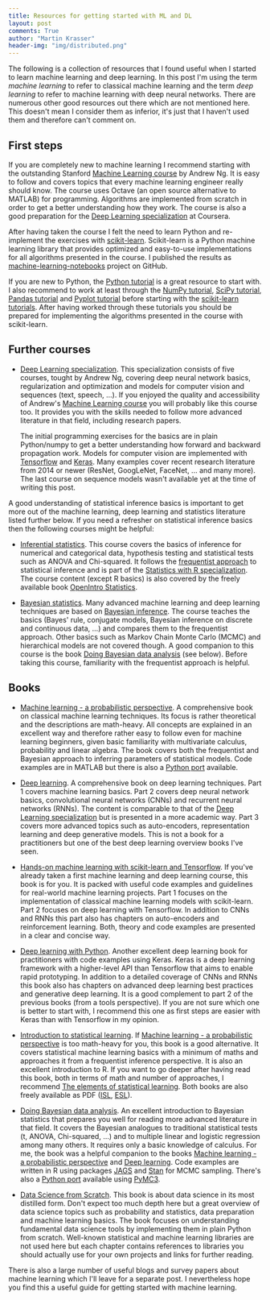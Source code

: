 ```yaml
---
title: Resources for getting started with ML and DL
layout: post
comments: True
author: "Martin Krasser"
header-img: "img/distributed.png"
---
```


The following is a collection of resources that I found useful when I started to learn machine learning and deep learning.
In this post I'm using the term *machine learning* to refer to classical machine learning and the term *deep learning* 
to refer to machine learning with deep neural networks. There are numerous other good resources out there which are not 
mentioned here. This doesn't mean I consider them as inferior, it's just that I haven't used them and therefore can't 
comment on.
  
## First steps

If you are completely new to machine learning I recommend starting with the outstanding Stanford 
[Machine Learning course](https://www.coursera.org/learn/machine-learning) by Andrew Ng. It is easy to follow and covers 
topics that every machine learning engineer really should know. The course uses Octave (an open source alternative to MATLAB) 
for programming. Algorithms are implemented from scratch in order to get a better understanding how they work. The course 
is also a good preparation for the [Deep Learning specialization](https://www.coursera.org/specializations/deep-learning) 
at Coursera.

After having taken the course I felt the need to learn Python and re-implement the exercises with [scikit-learn](http://scikit-learn.org). 
Scikit-learn is a Python machine learning library that provides optimized and easy-to-use implementations for all algorithms 
presented in the course. I published the results as [machine-learning-notebooks](https://github.com/krasserm/machine-learning-notebooks) 
project on GitHub.

If you are new to Python, the [Python tutorial](https://docs.python.org/3/tutorial/) is a great resource to start with. 
I also recommend to work at least through the [NumPy tutorial](https://docs.scipy.org/doc/numpy-dev/user/quickstart.html), 
[SciPy tutorial](https://docs.scipy.org/doc/scipy/reference/tutorial/index.html), 
[Pandas tutorial](http://pandas.pydata.org/pandas-docs/stable/10min.html) and 
[Pyplot tutorial](http://matplotlib.org/users/pyplot_tutorial.html) before starting with the 
[scikit-learn tutorials](http://scikit-learn.org/stable/tutorial/index.html). After having worked through these tutorials 
you should be prepared for implementing the algorithms presented in the course with scikit-learn.

## Further courses

- [Deep Learning specialization](https://www.coursera.org/specializations/deep-learning). This specialization consists of 
five courses, tought by Andrew Ng, covering deep neural network basics, regularization and optimization and models for 
computer vision and sequences (text, speech, ...). If you enjoyed the quality and accessibility of Andrew's 
[Machine Learning course](https://www.coursera.org/learn/machine-learning) you will probably like this course too. It 
provides you with the skills needed to follow more advanced literature in that field, including research papers.  

  The initial programming exercises for the basics are in plain Python/numpy to get a better understanding how forward 
and backward propagation work. Models for computer vision are implemented with [Tensorflow](https://www.tensorflow.org/) 
and [Keras](https://keras.io/). Many examples cover recent research literature from 2014 or newer (ResNet, GoogLeNet, 
FaceNet, ... and many more). The last course on sequence models wasn't available yet at the time of writing this post. 
 
A good understanding of statistical inference basics is important to get more out of the machine learning, deep learning 
and statistics literature listed further below. If you need a refresher on statistical inference basics then the following 
courses might be helpful:

- [Inferential statistics](https://www.coursera.org/learn/inferential-statistics-intro). This course covers the basics of 
inference for numerical and categorical data, hypothesis testing and statistical tests such as ANOVA and Chi-squared. 
It follows the [frequentist approach](https://en.wikipedia.org/wiki/Frequentist_inference) to statistical inference and 
is part of the [Statistics with R specialization](https://www.coursera.org/specializations/statistics). The course content 
(except R basics) is also covered by the freely available book [OpenIntro Statistics](https://www.openintro.org/stat/textbook.php). 

- [Bayesian statistics](https://www.coursera.org/learn/bayesian-statistics). Many advanced machine learning and deep 
learning techniques are based on [Bayesian inference](https://en.wikipedia.org/wiki/Bayesian_inference). The course 
teaches the basics (Bayes' rule, conjugate models, Bayesian inference on discrete and continuous data, ...) and compares
them to the frequentist approach. Other basics such as Markov Chain Monte Carlo (MCMC) and hierarchical models are not 
covered though. A good companion to this course is the book 
[Doing Bayesian data analysis](https://www.amazon.com/Doing-Bayesian-Data-Analysis-Second/dp/0124058884) (see below). 
Before taking this course, familiarity with the frequentist approach is helpful. 

## Books

- [Machine learning - a probabilistic perspective](https://mitpress.mit.edu/books/machine-learning-0). A comprehensive 
book on classical machine learning techniques. Its focus is rather theoretical and the descriptions are math-heavy. All 
concepts are explained in an excellent way and therefore rather easy to follow even for machine learning beginners, given 
basic familiarity with multivariate calculus, probability and linear algebra. The book covers both the frequentist and 
Bayesian approach to inferring parameters of statistical models. Code examples are in MATLAB but there is also a 
[Python port](https://github.com/probml/pyprobml) available.  

- [Deep learning](http://www.deeplearningbook.org/). A comprehensive book on deep learning techniques. Part 1 covers 
machine learning basics. Part 2 covers deep neural network basics, convolutional neural networks (CNNs) and recurrent 
neural networks (RNNs). The content is comparable to that of the 
[Deep Learning specialization](https://www.coursera.org/specializations/deep-learning) but is presented in a more academic 
way. Part 3 covers more advanced topics such as auto-encoders, representation learning and deep generative models. This 
is not a book for a practitioners but one of the best deep learning overview books I've seen.    

- [Hands-on machine learning with scikit-learn and Tensorflow](http://shop.oreilly.com/product/0636920052289.do). If 
you've already taken a first machine learning and deep learning course, this book is for you. It is packed with useful 
code examples and guidelines for real-world machine learning projects. Part 1 focuses on the implementation of classical
machine learning models with scikit-learn. Part 2 focuses on deep learning with Tensorflow. In addition to CNNs and RNNs 
this part also has chapters on auto-encoders and reinforcement learning. Both, theory and code examples are presented 
in a clear and concise way.  
   
- [Deep learning with Python](https://www.manning.com/books/deep-learning-with-python). Another excellent deep learning 
book for practitioners with code examples using Keras. Keras is a deep learning framework with a higher-level API than 
Tensorflow that aims to enable rapid prototyping. In addition to a detailed coverage of CNNs and RNNs this book also has 
chapters on advanced deep learning best practices and generative deep learning. It is a good complement to part 2 of the 
previous books (from a tools perspective). If you are not sure which one is better to start with, I recommend this one as 
first steps are easier with Keras than with Tensorflow in my opinion.  
 
- [Introduction to statistical learning](http://www.springer.com/book/9781461471370). If 
[Machine learning - a probabilistic perspective](https://mitpress.mit.edu/books/machine-learning-0) is too math-heavy for 
you, this book is a good alternative. It covers statistical machine learning basics with a minimum of maths and approaches 
it from a frequentist inference perspective. It is also an excellent introduction to R. If you want to go deeper after 
having read this book, both in terms of math and number of approaches, I recommend 
[The elements of statistical learning](http://www.springer.com/book/9780387848570). Both books are also freely available 
as PDF ([ISL](http://www-bcf.usc.edu/~gareth/ISL/ISLR%20Seventh%20Printing.pdf), 
[ESL](https://web.stanford.edu/~hastie/ElemStatLearn/printings/ESLII_print12.pdf)).    

- [Doing Bayesian data analysis](https://www.amazon.com/Doing-Bayesian-Data-Analysis-Second/dp/0124058884). An excellent 
introduction to Bayesian statistics that prepares you well for reading more advanced literature in that field. It covers 
the Bayesian analogues to traditional statistical tests (t, ANOVA, Chi-squared, ...) and to multiple linear and logistic 
regression among many others. It requires only a basic knowledge of calculus. For me, the book was a helpful companion to 
the books [Machine learning - a probabilistic perspective](https://mitpress.mit.edu/books/machine-learning-0) and 
[Deep learning](http://www.deeplearningbook.org/).  Code examples are written in R using packages 
[JAGS](http://mcmc-jags.sourceforge.net/) and [Stan](http://mc-stan.org/users/interfaces/rstan) for MCMC sampling. There's 
also a [Python port](https://github.com/JWarmenhoven/DBDA-python) available using [PyMC3](http://docs.pymc.io/).  

- [Data Science from Scratch](http://shop.oreilly.com/product/0636920033400.do). This book is about data science in its 
most distilled form. Don't expect too much depth here but a great overview of data science topics such as probability and 
statistics, data preparation and machine learning basics. The book focuses on understanding fundamental data science tools 
by implementing them in plain Python from scratch. Well-known statistical and machine learning libraries are not used here 
but each chapter contains references to libraries you should actually use for your own projects and links for further reading.

There is also a large number of useful blogs and survey papers about machine learning which I'll leave for a separate 
post. I nevertheless hope you find this a useful guide for getting started with machine learning. 
